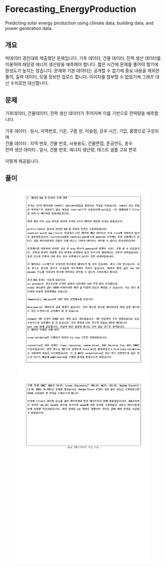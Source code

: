 # Forecasting_EnergyProduction
Predicting solar energy production using climate data, building data, and power generation data.

## 개요
빅데이터 경진대회 제출했던 문제입니다. 기후 데이터, 건물 데이터, 전력 생산 데이터를 이용하여 태양광 에너지 생산량을 예측해야 합니다. 짧은 시간에 문제를 풀어야 했기에 완성도가 높지는 않습니다. 문제와 기본 데이터는 공개할 수 없기에 중요 내용을 제외한 풀이, 출력 데이터, 모델 정보만 업로드 합니다. 이미지를 첨부할 수 없었기에 그래프 대신 수치로만 대신합니다.

## 문제
기후데이터, 건물데이터, 전력 생산 데이터가 주어지며 이를 기반으로 전력량을 예측합니다.<br>
<br>
기후 데이터 : 일시, 지역번호, 기온, 구름 양, 이슬점, 강우 시간, 기압, 풍향으로 구성되며 <br>
건물 데이터 : 지역 번호, 건물 번호, 사용용도, 건물면접, 준공연도, 층수<br>
전력 생산 데이터 : 일시, 건물 번호, 에너지 생산량, 테스트 샘플 고유 번호<br>
<br>
이렇게 제공됩니다.

## 풀이
<figure>
  <img src="https://github.com/tuuktuc86/Forecasting_EnergyProduction/blob/main/image/report001.jpg">
  <img src="https://github.com/tuuktuc86/Forecasting_EnergyProduction/blob/main/image/report002.jpg">
  
</figure>
